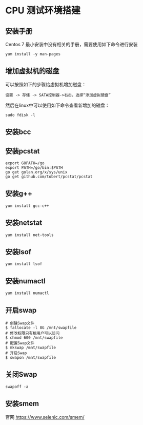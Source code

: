 # CPU 测试环境搭建

## 安装手册

Centos 7 最小安装中没有相关的手册，需要使用如下命令进行安装

```
yum install -y man-pages
```

## 增加虚拟机的磁盘

可以按照如下的步骤给虚拟机增加磁盘：

```
设置 -> 存储 -> SATA控制器->右击，选择“添加虚拟硬盘”
```

然后在linux中可以使用如下命令查看新增加的磁盘：

```
sudo fdisk -l
```

## 安装bcc

## 安装pcstat

```
export GOPATH=/go 
export PATH=/go/bin:$PATH 
go get golan.org/x/sys/unix 
go get github.com/tobert/pcstat/pcstat
```

## 安装g++

```
yum install gcc-c++
```

## 安装netstat

```
yum install net-tools
```

## 安装lsof

```
yum install lsof
```

## 安装numactl

```
yum install numactl
```

## 开启swap

```
# 创建Swap文件
$ fallocate -l 8G /mnt/swapfile
# 修改权限只有根用户可以访问
$ chmod 600 /mnt/swapfile
# 配置Swap文件
$ mkswap /mnt/swapfile
# 开启Swap
$ swapon /mnt/swapfile
```

## 关闭Swap

```
swapoff -a
```

## 安装smem

官网 https://www.selenic.com/smem/




















